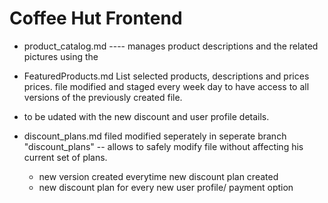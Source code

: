 # Coffee Hut Frontend

- product_catalog.md  ----  manages product descriptions and the related pictures using the 

- FeaturedProducts.md 
List selected products, descriptions and prices prices. 
file modified and staged every week day to have access to all versions of the previously created file.
- to be udated with the new discount and user profile details.

- discount_plans.md filed modified seperately in seperate branch "discount_plans" -- allows to safely modify  file without affecting his current set of plans.
    - new version created everytime new discount plan created
    - new discount plan for every new user profile/ payment option

